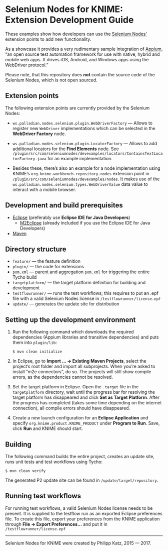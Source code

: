 Selenium Nodes for KNIME: Extension Development Guide
=====================================================

These examples show how developers can use the [Selenium Nodes’](https://seleniumnodes.com) extension points to add new functionality.

As a showcase it provides a very rudimentary sample integration of <a href="http://appium.io">Appium</a>, “an open source test automation framework for use with native, hybrid and mobile web apps. It drives iOS, Android, and Windows apps using the WebDriver protocol.”

Please note, that this repository does **not** contain the source code of the Selenium Nodes, which is not open sourced.

Extension points
----------------

The following extension points are currently provided by the Selenium Nodes:

* `ws.palladian.nodes.selenium.plugin.WebDriverFactory` — Allows to register new `WebDriver` implementations which can be selected in the **WebDriver Factory** node.

* `ws.palladian.nodes.selenium.plugin.LocatorFactory` — Allows to add additional locators for the **Find Elements** node. See `/plugin/src/com/seleniumnodes/devexamples/locators/ContainsTextLocatorFactory.java` for an example implementation.

* Besides these, there’s also an example for a node implementation using KNIME’s `org.knime.workbench.repository.nodes` extension point in `/plugin/src/com/seleniumnodes/devexamples/nodes`. It makes use of the `ws.palladian.nodes.selenium.types.WebDriverValue` data value to interact with a mobile browser.

Development and build prerequisites
-----------------------------------

* [Eclipse](https://www.eclipse.org/downloads/eclipse-packages/) (preferably use **Eclipse IDE for Java Developers**)
    * [M2Eclipse](https://www.eclipse.org/m2e/) (already included if you use the Eclipse IDE for Java Developers)
* [Maven](https://maven.apache.org)

Directory structure
-------------------

* `feature/` — the feature definition
* `plugin/` — the code for extensions
* `pom.xml` — parent and aggregation `pom.xml` for triggering the entire Tycho build
* `targetplatform/` — the target platform definition for building and development
* `testflowrunner/` — runs the test workflows; this requires to put an .epf file with a valid Selenium Nodes license in `/testflowrunner/license.epf`
* `update/` — generates the update site for distribution

Setting up the development environment
--------------------------------------

1. Run the following command which downloads the required dependencies (Appium libraries and transitive dependencies) and puts them into `plugin/lib`:

    ```
    $ mvn clean initialize
    ```

2. In Eclipse, go to **Import … → Existing Maven Projects**, select the project’s root folder and import all subprojects. When you’re asked to install “m2e connectors”, do so. The projects will still show compile errors, as the dependencies cannot be resolved.

3. Set the target platform in Eclipse. Open the `.target` file in the `targetplatform` directory, wait until the progress bar for resolving the target platform has disappeared and click **Set as Target Platform**. After the progress has completed (takes some time depending on the internet connection), all compile errors should have disappeared.

4. Create a new launch configuration for an **Eclipse Application** and specify `org.knime.product.KNIME_PRODUCT` under **Program to Run**. Save, click **Run** and KNIME should start.

Building
--------

The following command builds the entire project, creates an update site, runs unit tests and test workflows using Tycho:

```
$ mvn clean verify
```

The generated P2 update site can be found in `/update/target/repository`.

Running test workflows
----------------------

For running test workflows, a valid Selenium Nodes license needs to be present. It is supplied to the testflow run as an exported Eclipse preferences file. To create this file, export your preferences from the KNIME application through **File → Export Preferences…** and put it in `/testflowrunner/license.epf`

- - -

Selenium Nodes for KNIME were created by Philipp Katz, 2015 — 2017.
